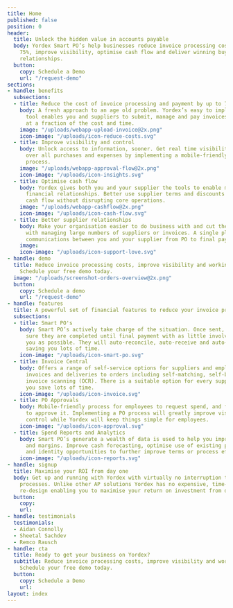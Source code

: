 ```yaml
---
title: Home
published: false
position: 0
header:
  title: Unlock the hidden value in accounts payable
  body: Yordex Smart PO’s help businesses reduce invoice processing costs by up to
    75%, improve visibility, optimise cash flow and deliver winning buyer-supplier
    relationships.
  button:
    copy: Schedule a Demo
    url: "/request-demo"
sections:
- handle: benefits
  subsections:
  - title: Reduce the cost of invoice processing and payment by up to 75%
    body: A fresh approach to an age old problem. Yordex’s easy to implement, collaborative
      tool enables you and suppliers to submit, manage and pay invoices and expenses
      at a fraction of the cost and time.
    image: "/uploads/webapp-upload-invoice@2x.png"
    icon-image: "/uploads/icon-reduce-costs.svg"
  - title: Improve visibility and control
    body: Unlock access to information, sooner. Get real time visibility and control
      over all purchases and expenses by implementing a mobile-friendly PO approval
      process.
    image: "/uploads/webapp-approval-flow@2x.png"
    icon-image: "/uploads/icon-insights.svg"
  - title: Optimise cash flow
    body: Yordex gives both you and your supplier the tools to enable more efficient
      financial relationships. Better use supplier terms and discounts to optimise
      cash flow without disrupting core operations.
    image: "/uploads/webapp-cashflow@2x.png"
    icon-image: "/uploads/icon-cash-flow.svg"
  - title: Better supplier relationships
    body: Make your organisation easier to do business with and cut the overhead associated
      with managing large numbers of suppliers or invoices. A single place for all
      communications between you and your supplier from PO to final payment.
    image: 
    icon-image: "/uploads/icon-support-love.svg"
- handle: demo
  title: Reduce invoice processing costs, improve visibility and working capital.
    Schedule your free demo today.
  image: "/uploads/screenshot-orders-overview@2x.png"
  button:
    copy: Schedule a demo
    url: "/request-demo"
- handle: features
  title: A powerful set of financial features to reduce your invoice processing cost
  subsections:
  - title: Smart PO's
    body: Smart PO’s actively take charge of the situation. Once sent, they will make
      sure they are completed until final payment with as little involvement from
      you as possible. They will auto-reconcile, auto-receive and auto-pay thereby
      saving you lots of time.
    icon-image: "/uploads/icon-smart-po.svg"
  - title: Invoice Central
    body: Offers a range of self-service options for suppliers and employees to match
      invoices and deliveries to orders including self-matching, self-billing and
      invoice scanning (OCR). There is a suitable option for every supplier to help
      you save lots of time.
    icon-image: "/uploads/icon-invoice.svg"
  - title: PO Approvals
    body: Mobile-friendly process for employees to request spend, and for managers
      to approve it. Implementing a PO process will greatly improve visibility and
      control while Yordex will keep things simple for employees.
    icon-image: "/uploads/icon-approval.svg"
  - title: Spend Reports and Analytics
    body: Smart PO’s generate a wealth of data is used to help you improve cash flow
      and margins. Improve cash forecasting, optimise use of existing payment terms
      and identity opportunities to further improve terms or process efficiency.
    icon-image: "/uploads/icon-reports.svg"
- handle: signup
  title: Maximise your ROI from day one
  body: Get up and running with Yordex with virtually no interruption to your current
    processes. Unlike other AP solutions Yordex has no expensive, time-consuming process
    re-design enabling you to maximise your return on investment from day one.
  button:
    copy: 
    url: 
- handle: testimonials
  testimonials:
  - Aidan Connolly
  - Sheetal Sachdev
  - Remco Rausch
- handle: cta
  title: Ready to get your business on Yordex?
  subtitle: Reduce invoice processing costs, improve visibility and working capital.
    Schedule your free demo today.
  button:
    copy: Schedule a Demo
    url: 
layout: index
---
```


